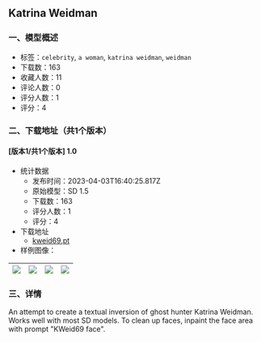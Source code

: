 ## Katrina Weidman
### 一、模型概述

- 标签：`celebrity`, `a woman`, `katrina weidman`, `weidman`
- 下载数：163
- 收藏人数：11
- 评论人数：0
- 评分人数：1
- 评分：4

### 二、下载地址（共1个版本）

#### [版本1/共1个版本] 1.0

- 统计数据
  - 发布时间：2023-04-03T16:40:25.817Z
  - 原始模型：SD 1.5
  - 下载数：163
  - 评分人数：1
  - 评分：4
- 下载地址
  - [kweid69.pt](https://civitai.com/api/download/models/34162)
- 样例图像：

| <img src="https://image.civitai.com/xG1nkqKTMzGDvpLrqFT7WA/45eed625-6585-48d5-0b54-3a254c965c00/width=450/427381.jpeg" /> | <img src="https://image.civitai.com/xG1nkqKTMzGDvpLrqFT7WA/de6f1cc3-22df-40bd-39d3-b1f89b18c100/width=450/427380.jpeg" /> | <img src="https://image.civitai.com/xG1nkqKTMzGDvpLrqFT7WA/43e50b58-f5cc-449b-c6cc-d741c5f0d600/width=450/390281.jpeg" /> | <img src="https://image.civitai.com/xG1nkqKTMzGDvpLrqFT7WA/1d89c61b-3279-43bb-3696-571acfaec500/width=450/390289.jpeg" /> |
| ---- | ---- | ---- | ---- |


### 三、详情
<p>An attempt to create a textual inversion of ghost hunter Katrina Weidman. Works well with most SD models. To clean up faces, inpaint the face area with prompt "KWeid69 face".</p>